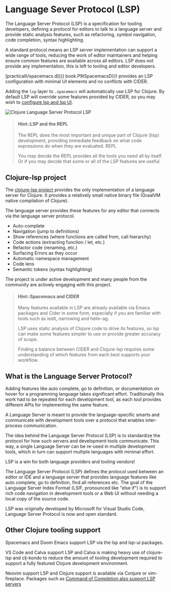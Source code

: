 # Language Sever Protocol (LSP)
The Language Server Protocol (LSP) is a specification for tooling developers, defining a protocol for editors to talk to a language server and provide static analysis features, such as refactoring, symbol navigation, code completion, syntax highlighting.

A standard protocol means an LSP server implementation can support a wide range of tools, reducing the work of editor maintainers and helping ensure common features are available across all editors. LSP does not provide any implementation, this is left to tooling and editor developers.

[practicalli/spacemacs.d]({{ book.P9ISpacemacsD}}) provides an LSP configuration with minimal UI elements and no conflicts with CIDER.

Adding the `lsp` layer to `.spacemacs` will automatically use LSP for Clojure.  By default LSP will override some features provided by CIDER, so you may wish to [configure lsp and lsp UI](configure-lsp-and-cider.md).

![Clojure Language Server Protocol LSP](https://raw.githubusercontent.com/practicalli/graphic-design/live/clojure/clojure-language-server.png)

> #### Hint::LSP and the REPL
> The REPL does the most important and unique part of Clojure (lisp) development, providing immediate feedback on what code expressions do when they are evaluated.  REPL
>
> You may decide the REPL provides all the tools you need all by itself.  Or if you may decide that some or all of the LSP features are useful.


## Clojure-lsp project
The [clojure-lsp project](https://clojure-lsp.github.io/clojure-lsp/) provides the only implementation of a language server for Clojure.  It provides a relatively small native binary file (GraalVM native compilation of Clojure).

The language server provides these features for any editor that connects via the language server protocol.

* Auto-complete
* Navigation (jump to definitions)
* Show references (where functions are called from, call hierarchy)
* Code actions (extracting function / let, etc.)
* Refactor code (renaming, etc.)
* Surfacing Errors as they occur
* Automatic namespace management
* Code lens
* Semantic tokens (syntax highlighting)

The project is under active development and many people from the community are actively engaging with this project.

> #### Hint::Spacemacs and CIDER
> Many features available in LSP are already available via Emacs packages and Cider in some form, especially if you are familiar with tools such as iedit, narrowing and helm-ag.
>
> LSP uses static analysis of Clojure code to drive its features, so lsp can make some features simpler to use or provide greater accuracy of scope.
>
> Finding a balance between CIDER and Clojure-lsp requires some understanding of which features from each best supports your workflow.


## What is the Language Server Protocol?

Adding features like auto complete, go to definition, or documentation on hover for a programming language takes significant effort. Traditionally this work had to be repeated for each development tool, as each tool provides different APIs for implementing the same feature.

A Language Server is meant to provide the language-specific smarts and communicate with development tools over a protocol that enables inter-process communication.

The idea behind the Language Server Protocol (LSP) is to standardize the protocol for how such servers and development tools communicate. This way, a single Language Server can be re-used in multiple development tools, which in turn can support multiple languages with minimal effort.

LSP is a win for both language providers and tooling vendors!

The Language Server Protocol (LSP) defines the protocol used between an editor or IDE and a language server that provides language features like auto complete, go to definition, find all references etc. The goal of the Language Server Index Format (LSIF, pronounced like "else if") is to support rich code navigation in development tools or a Web UI without needing a local copy of the source code.

LSP was originally developed by Microsoft for Visual Studio Code, Language Server Protocol is now and open standard.

## Other Clojure tooling support
Spacemacs and Doom Emacs support LSP via the lsp and lsp-ui packages.

VS Code and Calva support LSP and Calva is making heavy use of clojure-lsp and clj-kondo to reduce the amount of tooling development required to support a fully featured Clojure development environment.

Neovim support LSP and Clojure support is available via Conjure or vim-fireplace.  Packages such as [Command of Completion also support LSP servers](https://github.com/neoclide/coc.nvim/wiki/Language-servers#supported-features)
